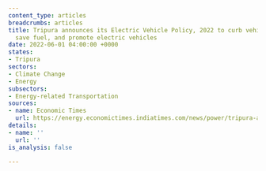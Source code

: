 ```yaml
---
content_type: articles
breadcrumbs: articles
title: Tripura announces its Electric Vehicle Policy, 2022 to curb vehicular pollution,
  save fuel, and promote electric vehicles
date: 2022-06-01 04:00:00 +0000
states:
- Tripura
sectors:
- Climate Change
- Energy
subsectors:
- Energy-related Transportation
sources:
- name: Economic Times
  url: https://energy.economictimes.indiatimes.com/news/power/tripura-adopts-electric-vehicle-policy-to-promote-evs-curb-pollution/91800654
details:
- name: ''
  url: ''
is_analysis: false

---
```

